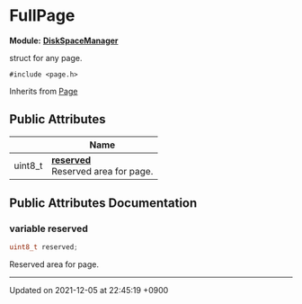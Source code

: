 

# FullPage

**Module:** **[DiskSpaceManager](/Modules/DiskSpaceManager)**



struct for any page. 


`#include <page.h>`

Inherits from [Page](/Classes/Page)

## Public Attributes

|                | Name           |
| -------------- | -------------- |
| uint8_t | **[reserved](/Classes/FullPage#variable-reserved)** <br>Reserved area for page.  |

## Public Attributes Documentation

### variable reserved

```cpp
uint8_t reserved;
```

Reserved area for page. 

-------------------------------

Updated on 2021-12-05 at 22:45:19 +0900